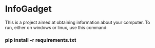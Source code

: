 # InfoGadget
This is a project aimed at obtaining information about your computer.
To run, either on windows or linux, use this command: 
<h3>pip install -r requirements.txt</h3>
